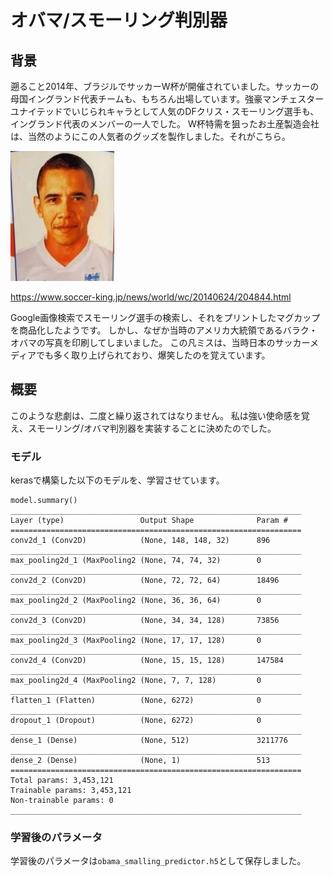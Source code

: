 # オバマ/スモーリング判別器
## 背景
遡ること2014年、ブラジルでサッカーW杯が開催されていました。サッカーの母国イングランド代表チームも、もちろん出場しています。強豪マンチェスターユナイテッドでいじられキャラとして人気のDFクリス・スモーリング選手も、イングランド代表のメンバーの一人でした。
W杯特需を狙ったお土産製造会社は、当然のようにこの人気者のグッズを製作しました。それがこちら。

<img src="./Obama_or_Smalling.jpg">

https://www.soccer-king.jp/news/world/wc/20140624/204844.html

Google画像検索でスモーリング選手の検索し、それをプリントしたマグカップを商品化したようです。
しかし、なぜか当時のアメリカ大統領であるバラク・オバマの写真を印刷してしまいました。
この凡ミスは、当時日本のサッカーメディアでも多く取り上げられており、爆笑したのを覚えています。

## 概要
このような悲劇は、二度と繰り返されてはなりません。
私は強い使命感を覚え、スモーリング/オバマ判別器を実装することに決めたのでした。

### モデル
kerasで構築した以下のモデルを、学習させています。
```
model.summary()
_________________________________________________________________
Layer (type)                 Output Shape              Param #   
=================================================================
conv2d_1 (Conv2D)            (None, 148, 148, 32)      896       
_________________________________________________________________
max_pooling2d_1 (MaxPooling2 (None, 74, 74, 32)        0         
_________________________________________________________________
conv2d_2 (Conv2D)            (None, 72, 72, 64)        18496     
_________________________________________________________________
max_pooling2d_2 (MaxPooling2 (None, 36, 36, 64)        0         
_________________________________________________________________
conv2d_3 (Conv2D)            (None, 34, 34, 128)       73856     
_________________________________________________________________
max_pooling2d_3 (MaxPooling2 (None, 17, 17, 128)       0         
_________________________________________________________________
conv2d_4 (Conv2D)            (None, 15, 15, 128)       147584    
_________________________________________________________________
max_pooling2d_4 (MaxPooling2 (None, 7, 7, 128)         0         
_________________________________________________________________
flatten_1 (Flatten)          (None, 6272)              0         
_________________________________________________________________
dropout_1 (Dropout)          (None, 6272)              0         
_________________________________________________________________
dense_1 (Dense)              (None, 512)               3211776   
_________________________________________________________________
dense_2 (Dense)              (None, 1)                 513       
=================================================================
Total params: 3,453,121
Trainable params: 3,453,121
Non-trainable params: 0
_________________________________________________________________
```

### 学習後のパラメータ
学習後のパラメータは`obama_smalling_predictor.h5`として保存しました。
